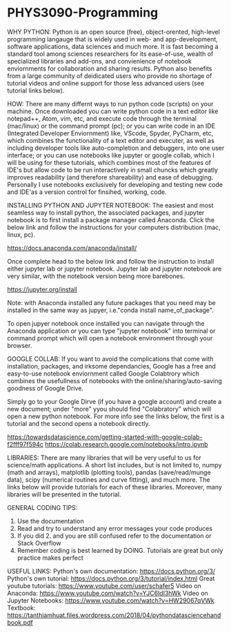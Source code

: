 # PHYS3090-Programming

WHY PYTHON:
Python is an open source (free), object-orented, high-level programming langauge that is widely used in web- and app-development, software applications, data sciences and much more. It is fast becoming a standard tool among sciences researchers for its ease-of-use, wealth of specialized libraries and add-ons, and convienience of notebook enviornments for collaboration and sharing results. Python also benefits from a large community of deidicated users who provide no shortage of tutorial videos and online support for those less advanced users (see tutorial links below).  

HOW:
There are many differnt ways to run python code (scripts) on your machine. Once downloaded you can write python code in a text editor like notepad++, Atom, vim, etc, and execute code through the terminal (mac/linux) or the command prompt (pc); or you can write code in an IDE (Integrated Developer Enviornment) like, VScode, Spyder, PyCharm, etc, which combines the functionality of a text editor and executer, as well as including developer tools like auto-completion and debuggers, into one user interface; or you can use notebooks like jupyter or google collab, which I will be using for these tutorials, which combines most of the features of IDE's but allow code to be run interactively in small chuncks which greatly improves readability (and therefore shareability) and ease of debugging. Personally I use notebooks exclusively for developing and testing new code and IDE'as a version control for finsihed, working, code. 

INSTALLING PYTHON AND JUPYTER NOTEBOOK:
The easiest and most seamless way to install python, the associated packages, and jupyter notebook is to first install a package manager called Anaconda. Click the below link and follow the instructions for your computers distribution (mac, linux, pc). 

https://docs.anaconda.com/anaconda/install/

Once complete head to the below link and follow the instruction to install either jupyter lab or jupyter notebook. Jupyter lab and jupyter notebook are very similar, with the notebook version being more barebones. 

https://jupyter.org/install

Note: with Anaconda installed any future packages that you need may be installed in the same way as jupyer, i.e."conda install name_of_package".

To open jupyer notebook once installed you can navigate through the Anaconda application or you can type "jupyter notebook" into terminal or command prompt which will open a notebook environment through your browser. 

GOOGLE COLLAB:
If you want to avoid the complications that come with installation, packages, and irksome dependancies, Google has a free and easy-to-use notebook enviornment called Google Colabtrory which combines the usefullness of notebooks with the online/sharing/auto-saving goodness of Google Drive. 

Simply go to your Google Dirve (if you have a google account) and create a new document; under "more" yyou should find "Colabratory" which will open a new python notebook. For more info see the links below, the first is a tutorial and the second opens a notebook directly.

https://towardsdatascience.com/getting-started-with-google-colab-f2fff97f594c
https://colab.research.google.com/notebooks/intro.ipynb


LIBRARIES:
There are many libraries that will be very useful to us for science/math applications. A short list includes, but is not limited to, numpy (math and arrays), matplotlib (plotting tools), pandas (save/read/munge data), scipy (numerical routines and curve fitting), and much more. The links below will provide tutorials for each of these libraries. Moreover, many libraries will be presented in the tutorial. 

GENERAL CODING TIPS:
1. Use the documentation
2. Read and try to understand any error messages your code produces
3. If you did 2. and you are still confused refer to the documentation or Stack Overflow  
4. Remember coding is best learned by DOING. Tutorials are great but only practice makes perfect

USEFUL LINKS:
Python's own documentation: https://docs.python.org/3/
Python's own tutorial: https://docs.python.org/3/tutorial/index.html
Great youtube tutorials: https://www.youtube.com/user/schafer5
Video on Anaconda: https://www.youtube.com/watch?v=YJC6ldI3hWk
Video on Jupyter Notebooks: https://www.youtube.com/watch?v=HW29067qVWk
Textbook: https://tanthiamhuat.files.wordpress.com/2018/04/pythondatasciencehandbook.pdf
